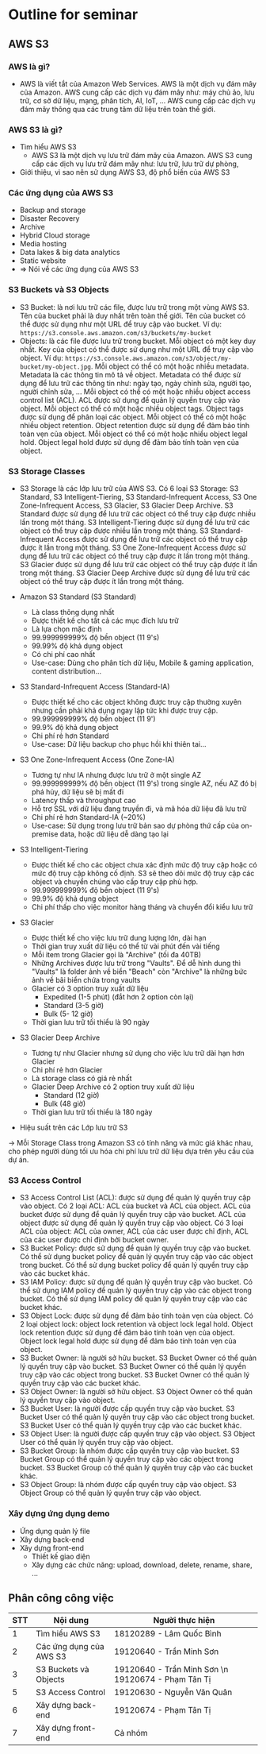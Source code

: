 # Outline for seminar

## AWS S3

### AWS là gì?

- AWS là viết tắt của Amazon Web Services. AWS là một dịch vụ đám mây của Amazon. AWS cung cấp các dịch vụ đám mây như: máy chủ ảo, lưu trữ, cơ sở dữ liệu, mạng, phân tích, AI, IoT, ... AWS cung cấp các dịch vụ đám mây thông qua các trung tâm dữ liệu trên toàn thế giới.

### AWS S3 là gì?

- Tìm hiểu AWS S3
  - AWS S3 là một dịch vụ lưu trữ đám mây của Amazon. AWS S3 cung cấp các dịch vụ lưu trữ đám mây như: lưu trữ, lưu trữ dự phòng,
- Giới thiệu, vì sao nên sử dụng AWS S3, độ phổ biến của AWS S3

### Các ứng dụng của AWS S3

- Backup and storage
- Disaster Recovery
- Archive
- Hybrid Cloud storage
- Media hosting
- Data lakes & big data analytics
- Static website
- => Nói về các ứng dụng của AWS S3

### S3 Buckets và S3 Objects

- S3 Bucket: là nơi lưu trữ các file, được lưu trữ trong một vùng AWS S3. Tên của bucket phải là duy nhất trên toàn thế giới. Tên của bucket có thể được sử dụng như một URL để truy cập vào bucket. Ví dụ: `https://s3.console.aws.amazon.com/s3/buckets/my-bucket`
- Objects: là các file được lưu trữ trong bucket. Mỗi object có một key duy nhất. Key của object có thể được sử dụng như một URL để truy cập vào object. Ví dụ: `https://s3.console.aws.amazon.com/s3/object/my-bucket/my-object.jpg`. Mỗi object có thể có một hoặc nhiều metadata. Metadata là các thông tin mô tả về object. Metadata có thể được sử dụng để lưu trữ các thông tin như: ngày tạo, ngày chỉnh sửa, người tạo, người chỉnh sửa, ... Mỗi object có thể có một hoặc nhiều object access control list (ACL). ACL được sử dụng để quản lý quyền truy cập vào object. Mỗi object có thể có một hoặc nhiều object tags. Object tags được sử dụng để phân loại các object. Mỗi object có thể có một hoặc nhiều object retention. Object retention được sử dụng để đảm bảo tính toàn vẹn của object. Mỗi object có thể có một hoặc nhiều object legal hold. Object legal hold được sử dụng để đảm bảo tính toàn vẹn của object.

### S3 Storage Classes

- S3 Storage là các lớp lưu trữ của AWS S3. Có 6 loại S3 Storage: S3 Standard, S3 Intelligent-Tiering, S3 Standard-Infrequent Access, S3 One Zone-Infrequent Access, S3 Glacier, S3 Glacier Deep Archive. S3 Standard được sử dụng để lưu trữ các object có thể truy cập được nhiều lần trong một tháng. S3 Intelligent-Tiering được sử dụng để lưu trữ các object có thể truy cập được nhiều lần trong một tháng. S3 Standard-Infrequent Access được sử dụng để lưu trữ các object có thể truy cập được ít lần trong một tháng. S3 One Zone-Infrequent Access được sử dụng để lưu trữ các object có thể truy cập được ít lần trong một tháng. S3 Glacier được sử dụng để lưu trữ các object có thể truy cập được ít lần trong một tháng. S3 Glacier Deep Archive được sử dụng để lưu trữ các object có thể truy cập được ít lần trong một tháng.

- Amazon S3 Standard (S3 Standard)

  - Là class thông dụng nhất
  - Được thiết kế cho tất cả các mục đích lưu trữ
  - Là lựa chọn mặc định
  - 99.999999999% độ bền object (11 9's)
  - 99.99% độ khả dụng object
  - Có chi phí cao nhất
  - Use-case: Dùng cho phân tích dữ liệu, Mobile & gaming application, content distribution...

- S3 Standard-Infrequent Access (Standard-IA)

  - Được thiết kế cho các object không được truy cập thường xuyên nhưng cần phải khả dụng ngay lập tức khi được truy cập.
  - 99.999999999% độ bền object (11 9')
  - 99.9% độ khả dụng object
  - Chi phí rẻ hơn Standard
  - Use-case: Dữ liệu backup cho phục hồi khi thiên tai...

- S3 One Zone-Infrequent Access (One Zone-IA)

  - Tương tự như IA nhưng được lưu trữ ở một single AZ
  - 99.999999999% độ bền object (11 9's) trong single AZ, nếu AZ đó bị phá hủy, dữ liệu sẽ bị mất đi
  - Latency thấp và throughput cao
  - Hỗ trợ SSL với dữ liệu đang truyền đi, và mã hóa dữ liệu đã lưu trữ
  - Chi phí rẻ hơn Standard-IA (~20%)
  - Use-case: Sử dụng trong lưu trữ bản sao dự phòng thứ cấp của on-premise data, hoặc dữ liệu dễ dàng tạo lại

- S3 Intelligent-Tiering

  - Được thiết kế cho các object chưa xác định mức độ truy cập hoặc có mức độ truy cập không cố định. S3 sẽ theo dõi mức độ truy cập các object và chuyển chúng vào cấp truy cập phù hợp.
  - 99.999999999% độ bền object (11 9's)
  - 99.9% độ khả dụng object
  - Chi phí thấp cho việc monitor hàng tháng và chuyển đổi kiểu lưu trữ

- S3 Glacier

  - Được thiết kế cho việc lưu trữ dung lượng lớn, dài hạn
  - Thời gian truy xuất dữ liệu có thể từ vài phút đến vài tiếng
  - Mỗi item trong Glacier gọi là "Archive" (tối đa 40TB)
  - Những Archives được lưu trữ trong "Vaults". Để dễ hình dung thì "Vaults" là folder ảnh về biển "Beach" còn "Archive" là những bức ảnh về bãi biển chứa trong vaults
  - Glacier có 3 option truy xuất dữ liệu
    - Expedited (1-5 phút) (đắt hơn 2 option còn lại)
    - Standard (3-5 giờ)
    - Bulk (5- 12 giờ)
  - Thời gian lưu trữ tối thiểu là 90 ngày

- S3 Glacier Deep Archive

  - Tương tự như Glacier nhưng sử dụng cho việc lưu trữ dài hạn hơn Glacier
  - Chi phí rẻ hơn Glacier
  - Là storage class có giá rẻ nhất
  - Glacier Deep Archive có 2 option truy xuất dữ liệu
    - Standard (12 giờ)
    - Bulk (48 giờ)
  - Thời gian lưu trữ tối thiểu là 180 ngày

- Hiệu suất trên các Lớp lưu trữ S3
<!-- có 1 hình ảnh ở đây -->

-> Mỗi Storage Class trong Amazon S3 có tính năng và mức giá khác nhau, cho phép người dùng tối ưu hóa chi phí lưu trữ dữ liệu dựa trên yêu cầu của dự án.

### S3 Access Control

- S3 Access Control List (ACL): được sử dụng để quản lý quyền truy cập vào object. Có 2 loại ACL: ACL của bucket và ACL của object. ACL của bucket được sử dụng để quản lý quyền truy cập vào bucket. ACL của object được sử dụng để quản lý quyền truy cập vào object. Có 3 loại ACL của object: ACL của owner, ACL của các user được chỉ định, ACL của các user được chỉ định bởi bucket owner.
- S3 Bucket Policy: được sử dụng để quản lý quyền truy cập vào bucket. Có thể sử dụng bucket policy để quản lý quyền truy cập vào các object trong bucket. Có thể sử dụng bucket policy để quản lý quyền truy cập vào các bucket khác.
- S3 IAM Policy: được sử dụng để quản lý quyền truy cập vào bucket. Có thể sử dụng IAM policy để quản lý quyền truy cập vào các object trong bucket. Có thể sử dụng IAM policy để quản lý quyền truy cập vào các bucket khác.
- S3 Object Lock: được sử dụng để đảm bảo tính toàn vẹn của object. Có 2 loại object lock: object lock retention và object lock legal hold. Object lock retention được sử dụng để đảm bảo tính toàn vẹn của object. Object lock legal hold được sử dụng để đảm bảo tính toàn vẹn của object.
- S3 Bucket Owner: là người sở hữu bucket. S3 Bucket Owner có thể quản lý quyền truy cập vào bucket. S3 Bucket Owner có thể quản lý quyền truy cập vào các object trong bucket. S3 Bucket Owner có thể quản lý quyền truy cập vào các bucket khác.
- S3 Object Owner: là người sở hữu object. S3 Object Owner có thể quản lý quyền truy cập vào object.
- S3 Bucket User: là người được cấp quyền truy cập vào bucket. S3 Bucket User có thể quản lý quyền truy cập vào các object trong bucket. S3 Bucket User có thể quản lý quyền truy cập vào các bucket khác.
- S3 Object User: là người được cấp quyền truy cập vào object. S3 Object User có thể quản lý quyền truy cập vào object.
- S3 Bucket Group: là nhóm được cấp quyền truy cập vào bucket. S3 Bucket Group có thể quản lý quyền truy cập vào các object trong bucket. S3 Bucket Group có thể quản lý quyền truy cập vào các bucket khác.
- S3 Object Group: là nhóm được cấp quyền truy cập vào object. S3 Object Group có thể quản lý quyền truy cập vào object.

### Xây dựng ứng dụng demo

- Ứng dụng quản lý file
- Xây dựng back-end
- Xây dựng front-end
  - Thiết kế giao diện
  - Xây dựng các chức năng: upload, download, delete, rename, share, ...

## Phân công công việc

| STT | Nội dung                | Người thực hiện                                    |
| --- | ----------------------- | -------------------------------------------------- |
| 1   | Tìm hiểu AWS S3         | 18120289 - Lâm Quốc Bình                           |
| 2   | Các ứng dụng của AWS S3 | 19120640 - Trần Minh Sơn                           |
| 3   | S3 Buckets và Objects   | 19120640 - Trần Minh Sơn \n 19120674 - Phạm Tân Tị |
| 5   | S3 Access Control       | 19120630 - Nguyễn Văn Quân                         |
| 6   | Xây dựng back-end       | 19120674 - Phạm Tân Tị                             |
| 7   | Xây dựng front-end      | Cả nhóm                                            |

